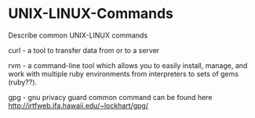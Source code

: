 # UNIX-LINUX-Commands
Describe common UNIX-LINUX commands

curl - a tool to transfer data from or to a server

rvm - a command-line tool which allows you to easily install, manage, and work with multiple ruby environments from interpreters to sets of gems (ruby??).

gpg - gnu privacy guard common command can be found here http://irtfweb.ifa.hawaii.edu/~lockhart/gpg/

